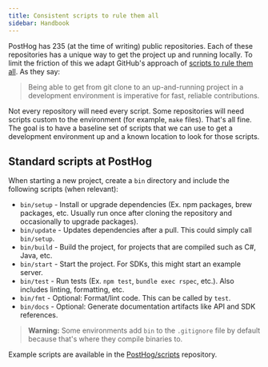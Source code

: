 ```yaml
---
title: Consistent scripts to rule them all
sidebar: Handbook
---
```


PostHog has 235 (at the time of writing) public repositories. Each of these repositories has a unique way to get the project up and running locally. To limit the friction of this we adapt GitHub's approach of [scripts to rule them all](https://github.blog/engineering/engineering-principles/scripts-to-rule-them-all/). As they say:

> Being able to get from git clone to an up-and-running project in a development environment is imperative for fast, reliable contributions.

Not every repository will need every script. Some repositories will need scripts custom to the environment (for example, `make` files). That's all fine. The goal is to have a baseline set of scripts that we can use to get a development environment up and a known location to look for those scripts.

## Standard scripts at PostHog

When starting a new project, create a `bin` directory and include the following scripts (when relevant):

* `bin/setup` - Install or upgrade dependencies (Ex. npm packages, brew packages, etc. Usually run once after cloning the repository and occasionally to upgrade packages).
* `bin/update` - Updates dependencies after a pull. This could simply call `bin/setup`.
* `bin/build` - Build the project, for projects that are compiled such as C#, Java, etc.
* `bin/start` - Start the project. For SDKs, this might start an example server.
* `bin/test` - Run tests (Ex. `npm test`, `bundle exec rspec`, etc.). Also includes linting, formatting, etc.
* `bin/fmt` - Optional: Format/lint code. This can be called by `test`.
* `bin/docs` - Optional: Generate documentation artifacts like API and SDK references.

> **Warning:** Some environments add `bin` to the `.gitignore` file by default because that's where they compile binaries to.

Example scripts are available in the [PostHog/scripts](https://github.com/PostHog/scripts) repository.